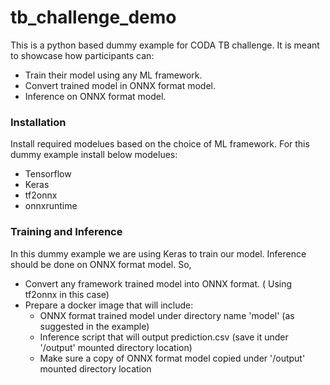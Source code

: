# tb_challenge_demo
This is a python based dummy example for CODA TB challenge. It is meant to showcase how participants can:
  - Train their model using any ML framework.
  - Convert trained model in ONNX format model.
  - Inference on ONNX format model.

### Installation
Install required modelues based on the choice of ML framework. For this dummy example install below modelues:
  - Tensorflow
  - Keras
  - tf2onnx
  - onnxruntime

### Training and Inference
In this dummy example we are using Keras to train our model. Inference should be done on ONNX format model. So,
  - Convert any framework trained model into ONNX format. ( Using tf2onnx in this case)
  - Prepare a docker image that will include:
    - ONNX format trained model under directory name 'model' (as suggested in the example)
    - Inference script that will output prediction.csv (save it under '/output' mounted directory location)
    - Make sure a copy of ONNX format model copied under '/output' mounted directory location
